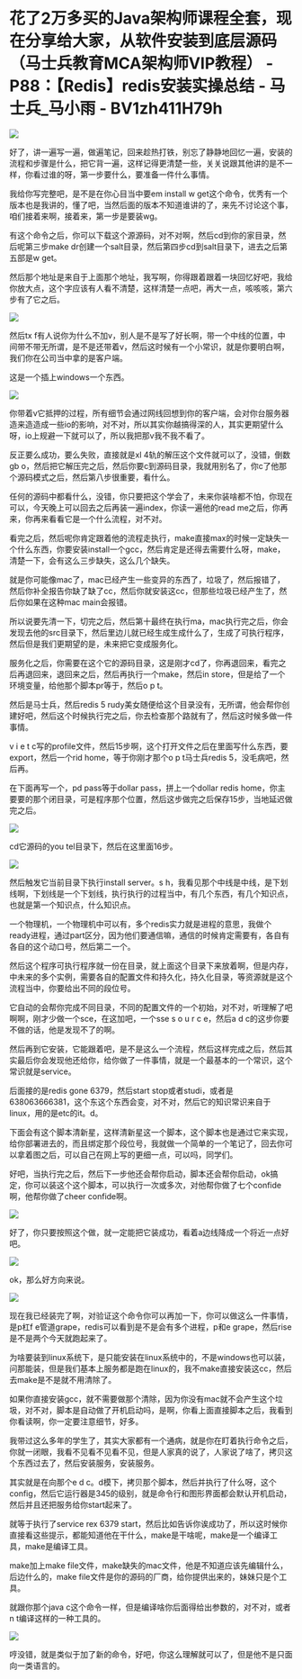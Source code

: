 # 花了2万多买的Java架构师课程全套，现在分享给大家，从软件安装到底层源码（马士兵教育MCA架构师VIP教程） - P88：【Redis】redis安装实操总结 - 马士兵_马小雨 - BV1zh411H79h

![](img/f2faafdb4aba07047f6d39a1fb2a75bc_0.png)

好了，讲一遍写一遍，做遍笔记，回来趁热打铁，别忘了静静地回忆一遍，安装的流程和步骤是什么，把它背一遍，这样记得更清楚一些，关关说跟其他讲的是不一样，你看过谁的呀，第一步要什么，要准备一件什么事情。

我给你写完整吧，是不是在你心目当中要em install w get这个命令，优秀有一个版本也是我讲的，懂了吧，当然后面的版本不知道谁讲的了，来先不讨论这个事，咱们接着来啊，接着来，第一步是要装wg。

有这个命令之后，你可以下载这个源源码，对不对啊，然后cd到你的家目录，然后呢第三步make dr创建一个salt目录，然后第四步cd到salt目录下，进去之后第五部是w get。

然后那个地址是来自于上面那个地址，我写啊，你得跟着跟着一块回忆好吧，我给你放大点，这个字应该有人看不清楚，这样清楚一点吧，再大一点，咳咳咳，第六步有了它之后。



![](img/f2faafdb4aba07047f6d39a1fb2a75bc_2.png)

然后tx f有人说你为什么不加v，别人是不是写了好长啊，带一个中线的位置，中间带不带无所谓，是不是还带着v，然后这时候有一个小常识，就是你要明白啊，我们你在公司当中拿的是客户端。

这是一个插上windows一个东西。

![](img/f2faafdb4aba07047f6d39a1fb2a75bc_4.png)

你带着v它抵押的过程，所有细节会通过网线回想到你的客户端，会对你台服务器造来造造成一些io的影响，对不对，所以其实你越搞得深的人，其实更期望什么呀，io上规避一下就可以了，所以我把那v我不我不看了。

反正要么成功，要么失败，直接就是xl 4轨的解压这个文件就可以了，没错，倒数gb o，然后把它解压完之后，然后你要c到源码目录，我就用别名了，你c了他那个源码模式之后，然后第八步很重要，看什么。

任何的源码中都看什么，没错，你只要把这个学会了，未来你装啥都不怕，你现在可以，今天晚上可以回去之后再装一遍index，你读一遍他的read me之后，你再来，你再来看看它是一个什么流程，对不对。

看完之后，然后呢你肯定跟着他的流程走执行，make直接max的时候一定缺失一个什么东西，你要安装install一个gcc，然后肯定是还得去需要什么呀，make，清楚一下，会有这么三步缺失，这么几个缺失。

就是你可能像mac了，mac已经产生一些变异的东西了，垃圾了，然后报错了，然后你补全报告你缺了缺了cc，然后你就安装这cc，但那些垃圾已经产生了，然后你如果在这种mac main会报错。

所以说要先清一下，切完之后，然后第十最终在执行ma，mac执行完之后，你会发现去他的src目录下，然后里边儿就已经生成生成什么了，生成了可执行程序，然后但是我们更期望的是，未来把它变成服务化。

服务化之后，你需要在这个它的源码目录，这是刚才cd了，你再退回来，看完之后再退回来，退回来之后，然后再执行一个make，然后in store，但是给了一个环境变量，给他那个脚本pr等于，然后o p t。

然后是马士兵，然后redis 5 rudy美女随便给这个目录没有，无所谓，他会帮你创建好吧，然后这个时候执行完之后，你去检查那个路就有了，然后这时候多做一件事情。

v i e t c写的profile文件，然后15步啊，这个打开文件之后在里面写什么东西，要export，然后一个rid home，等于你刚才那个o p t马士兵redis 5，没毛病吧，然后再。

在下面再写一个，pd pass等于dollar pass，拼上一个dollar redis home，你主要要的那个闭目录，可是程序那个位置，然后这步做完之后保存15步，当地延迟做完之后。



![](img/f2faafdb4aba07047f6d39a1fb2a75bc_6.png)

cd它源码的you tel目录下，然后在这里面16步。

![](img/f2faafdb4aba07047f6d39a1fb2a75bc_8.png)

然后触发它当前目录下执行install server。s h，我看见那个中线是中线，是下划线啊，下划线是一个下划线，执行执行的过程当中，有几个东西，有几个知识点，也就是第一个知识点，什么知识点。

一个物理机，一个物理机中可以有，多个redis实力就是进程的意思，我做个ready进程，通过part区分，因为他们要通信嘛，通信的时候肯定需要有，各自有各自的这个动口号，然后第二一个。

然后这个程序可执行程序就一份在目录，就上面这个目录下来放着啊，但是内存，中未来的多个实例，需要各自的配置文件和持久化，持久化目录，等资源就是这个流程当中，你要给出不同的段位号。

它自动的会帮你完成不同目录，不同的配置文件的一个初始，对不对，听理解了吧啊啊，刚才少做一个sce，在这加吧，一个sse s o u r c e，然后a d c的这步你要不做的话，他是发现不了的啊。

然后再到它安装，它能跟着吧，是不是这么一个流程，然后这样完成之后，然后其实最后你会发现他还给你，给你做了一件事情，就是一个最基本的一个常识，这个常识就是service。

后面接的是redis gone 6379，然后start stop或者studi，或者是638063666381，这个东这个东西会变，对不对，然后它的知识常识来自于linux，用的是etc的it。d。

下面会有这个脚本清新星，这样清新星这一个脚本，这个脚本也是通过它来实现，给你部署进去的，而且绑定那个段位号，我就做一个简单的一个笔记了，回去你可以拿着图之后，可以自己在网上写的更细一点，可以吗，同学们。

好吧，当执行完之后，然后下一步他还会帮你启动，脚本还会帮你启动，ok搞定，你可以装这个这个脚本，可以执行一次或多次，对他帮你做了七个confide啊，他帮你做了cheer confide啊。



![](img/f2faafdb4aba07047f6d39a1fb2a75bc_10.png)

好了，你只要按照这个做，就一定能把它装成功，看着a边线降成一个将近一点好吧。

![](img/f2faafdb4aba07047f6d39a1fb2a75bc_12.png)

ok，那么好方向来说。

![](img/f2faafdb4aba07047f6d39a1fb2a75bc_14.png)

现在我已经装完了啊，对验证这个命令你可以再加一下，你可以做这么一件事情，是p杠f e管道grape，redis可以看到是不是会有多个进程，p和e grape，然后rise是不是两个今天就跑起来了。

为啥要装到linux系统下，是只能安装在linux系统中的，不是windows也可以装，问那能装，但是我们基本上服务都是跑在linux的，我不make直接安装这cc，然后去make是不是就不用清除了。

如果你直接安装gcc，就不需要做那个清除，因为你没有mac就不会产生这个垃圾，对不对，脚本是自动做了开机启动吗，是啊，你看上面直接脚本之后，我看到你看读啊，你一定要注意细节，好多。

我带过这么多年的学生了，其实大家都有一个通病，就是你在盯着执行命令之后，你就一闭眼，我看不见看不见看不见，但是人家真的说了，人家说了啥了，拷贝这个东西过去了，然后安装服务，安装服务。

其实就是在向那个e d c。d模下，拷贝那个脚本，然后并执行了什么呀，这个config，然后它运行器是345的级别，就是命令行和图形界面都会默认开机启动，然后并且还把服务给你start起来了。

就等于执行了service rex 6379 start，然后比如告诉你诶成功了，所以这时候你直接看这些提示，都能知道他在干什么，make是干啥呢，make是一个编译工具，make是编译工具。

make加上make file文件，make缺失的mac文件，他是不知道应该先编辑什么，后边什么的，make file文件是你的源码的厂商，给你提供出来的，妹妹只是个工具。

就跟你那个java c这个命令一样，但是编译啥你后面得给出参数的，对不对，或者n t编译这样的一种工具的。



![](img/f2faafdb4aba07047f6d39a1fb2a75bc_16.png)

哼没错，就是类似于加了新的命令，好吧，你这么理解就可以了，但是他不是只面向一类语言的。